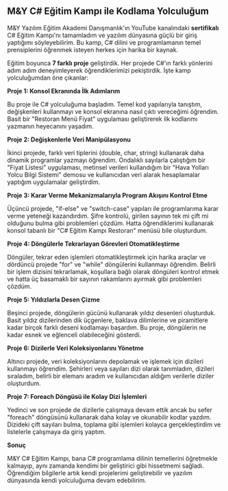 ## M&Y C# Eğitim Kampı ile Kodlama Yolculuğum

M&Y Yazılım Eğitim Akademi Danışmanlık'ın YouTube kanalındaki **sertifikalı** C# Eğitim Kampı'nı tamamladım ve yazılım dünyasına güçlü bir giriş yaptığımı söyleyebilirim. Bu kamp, C# dilini ve programlamanın temel prensiplerini öğrenmek isteyen herkes için harika bir kaynak.

Eğitim boyunca **7 farklı proje** geliştirdik. Her projede C#'ın farklı yönlerini adım adım deneyimleyerek öğrendiklerimizi pekiştirdik. İşte kamp yolculuğumdan öne çıkanlar:

**Proje 1: Konsol Ekranında İlk Adımlarım**

Bu proje ile C# yolculuğuma başladım. Temel kod yapılarıyla tanıştım, değişkenleri kullanmayı ve konsol ekranına nasıl çıktı vereceğimi öğrendim. Basit bir "Restoran Menü Fiyat" uygulaması geliştirerek ilk kodlarımı yazmanın heyecanını yaşadım. 

**Proje 2: Değişkenlerle Veri Manipülasyonu**

İkinci projede, farklı veri tiplerini (double, char, string) kullanarak daha dinamik programlar yazmayı öğrendim. Ondalıklı sayılarla çalıştığım bir "Fiyat Listesi" uygulaması, metinsel verileri kullandığım bir "Hava Yolları Yolcu Bilgi Sistemi" demosu ve kullanıcıdan veri alarak hesaplamalar yaptığım uygulamalar geliştirdim. 

**Proje 3: Karar Verme Mekanizmalarıyla Program Akışını Kontrol Etme**

Üçüncü projede, "if-else" ve "switch-case" yapıları ile programlarıma karar verme yeteneği kazandırdım. Şifre kontrolü, girilen sayının tek mi çift mi olduğunu bulma gibi problemleri çözdüm. Hatta öğrendiklerimi kullanarak konsol tabanlı bir "C# Eğitim Kampı Restoran" menüsü bile oluşturdum.

**Proje 4: Döngülerle Tekrarlayan Görevleri Otomatikleştirme**

Döngüler, tekrar eden işlemleri otomatikleştirmek için harika araçlar ve dördüncü projede "for" ve "while" döngülerini kullanmayı öğrendim. Belirli bir işlem dizisini tekrarlamak, koşullara bağlı olarak döngüleri kontrol etmek ve hatta üç basamaklı bir sayının rakamlarını ayırmak gibi problemleri çözdüm.

**Proje 5: Yıldızlarla Desen Çizme**

Beşinci projede, döngülerin gücünü kullanarak yıldız desenleri oluşturduk. Basit yıldız dizilerinden dik üçgenlere, baklava dilimlerine ve piramitlere kadar birçok farklı deseni kodlamayı başardım. Bu proje, döngülerin ne kadar esnek ve eğlenceli olabileceğini gösterdi.

**Proje 6: Dizilerle Veri Koleksiyonlarını Yönetme**

Altıncı projede, veri koleksiyonlarını depolamak ve işlemek için dizileri kullanmayı öğrendim. Şehirleri veya sayıları dizi olarak tanımladım, dizileri sıraladım, belirli bir elemanı aradım ve kullanıcıdan aldığım verilerle diziler oluşturdum.

**Proje 7: Foreach Döngüsü ile Kolay Dizi İşlemleri**

Yedinci ve son projede de dizilerle çalışmaya devam ettik ancak bu sefer "foreach" döngüsünü kullanarak daha kolay ve okunabilir kodlar yazdım. Dizideki çift sayıları bulma, toplama gibi işlemleri kolayca gerçekleştirdim ve listelerle çalışmaya da giriş yaptım.

**Sonuç**

M&Y C# Eğitim Kampı, bana C# programlama dilinin temellerini öğretmekle kalmayıp, aynı zamanda kendimi bir geliştirici gibi hissetmemi sağladı. Öğrendiğim bilgilerle artık kendi projelerimi geliştirebilir ve yazılım dünyasında kendi yolculuğuma devam edebilirim. 
